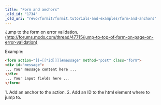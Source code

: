 ```yaml
---
title: "Form and anchors"
_old_id: "1734"
_old_uri: "revo/formit/formit.tutorials-and-examples/form-and-anchors"
---
```


 Jump to the form on error validation. [(http://forums.modx.com/thread/47715/jump-to-top-of-form-on-page-on-error-validation)](http://forums.modx.com/thread/47715/jump-to-top-of-form-on-page-on-error-validation)

 Example:

 ``` html
<form action="[[~[[*id]]]]#message" method="post" class="form">
<div id="message">
... Your message content here ...
</div>
... Your input fields here ...
</form>
```

1\. Add an anchor to the action.
2\. Add an ID to the html element where to jump to.
